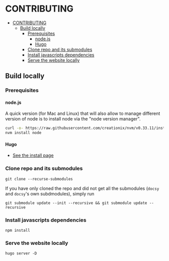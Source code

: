 # CONTRIBUTING

- [CONTRIBUTING](#contributing)
    - [Build locally](#build-locally)
        - [Prerequisites](#prerequisites)
            - [node.js](#nodejs)
            - [Hugo](#hugo)
        - [Clone repo and its submodules](#clone-repo-and-its-submodules)
        - [Install javascripts dependencies](#install-javascripts-dependencies)
        - [Serve the website locally](#serve-the-website-locally)

## Build locally

### Prerequisites

#### node.js

A quick version (for Mac and Linux) that will also allow to manage different version of node
is to install node via the "node version manager".

```bash
curl -o- https://raw.githubusercontent.com/creationix/nvm/v0.33.11/install.sh | bash
nvm install node
```

#### Hugo

- [See the install page](https://gohugo.io/getting-started/installing/)

### Clone repo and its submodules

```
git clone --recurse-submodules
```

If you have only cloned the repo and did not get all the submodules (`docsy` and `docsy`'s own subdmodules),
simply run

```
git submodule update --init --recursive && git submodule update --recursive
```

### Install javascripts dependencies

```
npm install
```

### Serve the website locally
```
hugo server -D
```
